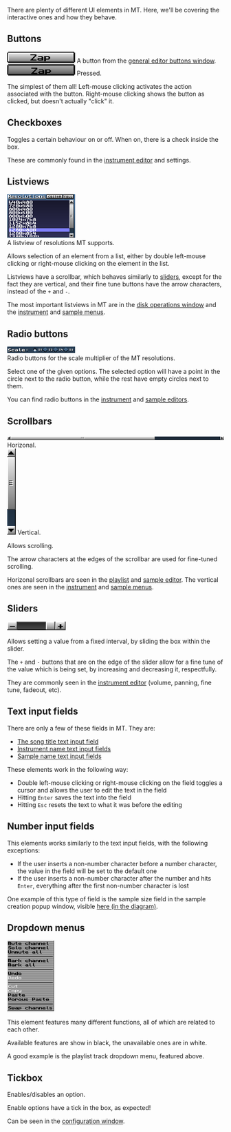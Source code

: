 There are plenty of different UI elements in MT.
Here, we'll be covering the interactive ones and how they behave.

## Buttons

![ui_elementButton.png](../img/ui_elementButton.png) A button from the [general editor buttons window](#general-editor-buttons-window).<br>
![ui_elementButtonPressed.png](../img/ui_elementButtonPressed.png) Pressed.

The simplest of them all!
Left-mouse clicking activates the action associated with the button.
Right-mouse clicking shows the button as clicked, but doesn't actually "click" it.

## Checkboxes

Toggles a certain behaviour on or off.
When on, there is a check inside the box.

These are commonly found in the [instrument editor](./ui.md#instrument-editor) and settings.

## Listviews

![ui_settings_resolutions](../img/ui_settings_resolutions.png)<br>
A listview of resolutions MT supports.

Allows selection of an element from a list, either by double left-mouse clicking or right-mouse clicking on the element in the list.

Listviews have a scrollbar, which behaves similarly to [sliders](#sliders), except for the fact they are vertical, and their fine tune buttons have the arrow characters, instead of the `+` and `-`.

The most important listviews in MT are in the [disk operations window](./ui.md#disk-operations-window) and the [instrument](./ui.md#instrument-menu) and [sample menus](./ui.md#sample-menu).

## Radio buttons

![ui_settings_scale.png](../img/ui_settings_scale.png)<br>
Radio buttons for the scale multiplier of the MT resolutions.

Select one of the given options.
The selected option will have a point in the circle next to the radio button, while the rest have empty circles next to them.

You can find radio buttons in the [instrument](./ui.md#instrument-editor) and [sample editors](./ui.md#sample-editor).

## Scrollbars

![ui_sliderH1](../img/ui_sliderH1.png) Horizonal.<br>
![ui_sliderV](../img/ui_sliderV.png) Vertical.

Allows scrolling.

The arrow characters at the edges of the scrollbar are used for fine-tuned scrolling.

Horizonal scrollbars are seen in the [playlist](./ui.md#playlist) and [sample editor](./ui.md#sample-editor).
The vertical ones are seen in the [instrument](./ui.md#instrument-menu) and [sample menus](./ui.md#sample-menu).

## Sliders

![ui_sliderH](../img/ui_sliderH.png)

Allows setting a value from a fixed interval, by sliding the box within the slider.

The `+` and `-` buttons that are on the edge of the slider allow for a fine tune of the value which is being set, by increasing and decreasing it, respectfully.

They are commonly seen in the [instrument editor](./ui.md#instrument-editor) (volume, panning, fine tune, fadeout, etc).

## Text input fields

There are only a few of these fields in MT.
They are:

- [The song title text input field](./ui.md#song-title-length-and-peak-window--common-mt-options-toggle-window)
- [Instrument name text input fields](./ui.md#instrument-menu)
- [Sample name text input fields](./ui.md#sample-menu)

These elements work in the following way:

- Double left-mouse clicking or right-mouse clicking on the field toggles a cursor and allows the user to edit the text in the field
- Hitting `Enter` saves the text into the field
- Hitting `Esc` resets the text to what it was before the editing

## Number input fields

This elements works similarly to the text input fields, with the following exceptions:

- If the user inserts a non-number character before a number character, the value in the field will be set to the default one
- If the user inserts a non-number character after the number and hits `Enter`, everything after the first non-number character is lost

One example of this type of field is the sample size field in the sample creation popup window, visible [here (in the diagram)](./samples.md#new).

## Dropdown menus

![ui_playlistDropDown.png](../img/ui_playlistDropDown.png)

This element features many different functions, all of which are related to each other.

Available features are show in black, the unavailable ones are in white.

A good example is the playlist track dropdown menu, featured above.

## Tickbox

Enables/disables an option.

Enable options have a tick in the box, as expected!

Can be seen in the [configuration window](./ui.md#configuration-window).

<!-- TODO: Back links -->

